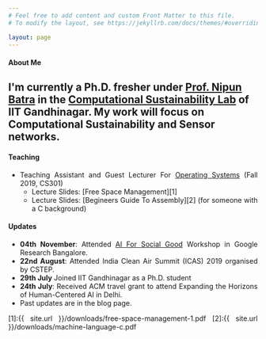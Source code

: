 ```yaml
---
# Feel free to add content and custom Front Matter to this file.
# To modify the layout, see https://jekyllrb.com/docs/themes/#overriding-theme-defaults

layout: page
---
```

<style>
	p{text-align: justify;}
	li{text-align: justify;}	
</style>
#### About Me
I'm currently a Ph.D. fresher under **[Prof. Nipun Batra](http://nipunbatra.github.io)** in the [Computational Sustainability Lab](https://sustainability-lab.github.io/) of IIT Gandhinagar. My work will focus on Computational Sustainability and Sensor networks.  
--

#### Teaching

- Teaching Assistant and Guest Lecturer For [Operating Systems](https://nipunbatra.github.io/teaching/os-fall-19/index.html) (Fall 2019, CS301)
	- Lecture Slides: [Free Space Management][1]
	- Lecture Slides: [Begineers Guide To Assembly][2] (for someone with a C background)




#### Updates

- **04th November**: Attended [AI For Social Good](https://sites.google.com/view/aiforsocialgoodworkshop/home) Workshop in Google Research Bangalore.
- **22nd August**: Attended India Clean Air Summit (ICAS) 2019 organised by CSTEP.
- **29th July** Joined IIT Gandhinagar as a Ph.D. student
- **24th July**: Received ACM travel grant to attend Expanding the Horizons of Human-Centered AI in Delhi. 
- Past updates are in the blog page. 

[1]:{{ site.url }}/downloads/free-space-management-1.pdf
[2]:{{ site.url }}/downloads/machine-language-c.pdf



